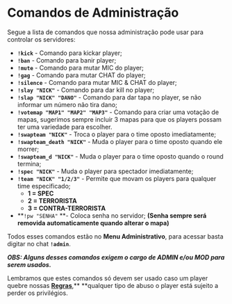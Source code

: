 # Comandos de Administração

Segue a lista de comandos que nossa administração pode usar para controlar os servidores:

* **`!kick`** - Comando para kickar player;
* **`!ban`** - Comando para banir player;
* **`!mute`** - Comando para mutar MIC do player;
* **`!gag`** - Comando para mutar CHAT do player;
* **`!silence`** - Comando para mutar MIC & CHAT do player;
* **`!slay "NICK"`** - Comando para dar kill no player;
* **`!slap "NICK" "DANO"`** - Comando para dar tapa no player, se não informar um número não tira dano;
* **`!votemap "MAP1" "MAP2" "MAP3"`** - Comando para criar uma votação de mapas, sugerimos sempre incluir 3 mapas para que os players possam ter uma variedade para escolher.
* **`!swapteam "NICK"`** - Troca o player para o time oposto imediatamente;
* **`!swapteam_death "NICK"`** - Muda o player para o time oposto quando ele morrer;
* **`!swapteam_d "NICK"`** - Muda o player para o time oposto quando o round termina;
* **`!spec "NICK"`** - Muda o player para spectador imediatamente;
* **`!team "NICK" "1/2/3"`** - Permite que movam os players para qualquer time especificado;
  * **1 = SPEC**
  * **2 = TERRORISTA**
  * **3 = CONTRA-TERRORISTA**
* **`!pw "SENHA"` **- Coloca senha no servidor; **(Senha sempre será removida automaticamente quando alterar o mapa)**

Todos esses comandos estão no **Menu Administrativo**, para acessar basta digitar no chat **`!admin`**.

_**OBS: Alguns desses comandos exigem o cargo de ADMIN e/ou MOD para serem usados.**_

Lembramos que estes comandos só devem ser usado caso um player quebre nossas [**Regras**](https://docs.zkservidores.com/regras-dos-servidores),** **qualquer tipo de abuso o player está sujeito a perder os privilégios.
